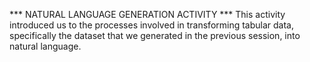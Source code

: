 *** NATURAL LANGUAGE GENERATION ACTIVITY ***
This activity introduced us to the processes involved in transforming tabular data, specifically the dataset that we generated in the previous session, into natural language.

